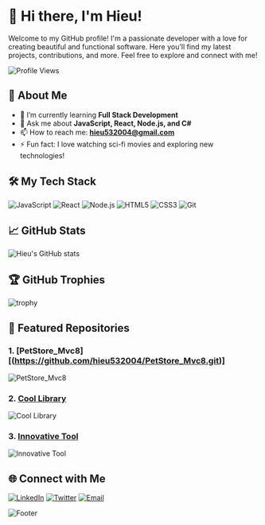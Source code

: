 # 👋 Hi there, I'm Hieu!

Welcome to my GitHub profile! I'm a passionate developer with a love for creating beautiful and functional software. Here you'll find my latest projects, contributions, and more. Feel free to explore and connect with me!

![Profile Views](https://komarev.com/ghpvc/?username=hieu532004&color=brightgreen)

## 🚀 About Me

- 🌱 I’m currently learning **Full Stack Development**
- 💬 Ask me about **JavaScript, React, Node.js, and C#**
- 📫 How to reach me: **hieu532004@gmail.com**
- ⚡ Fun fact: I love watching sci-fi movies and exploring new technologies!

## 🛠️ My Tech Stack

![JavaScript](https://img.shields.io/badge/-JavaScript-black?style=flat-square&logo=javascript)
![React](https://img.shields.io/badge/-React-black?style=flat-square&logo=react)
![Node.js](https://img.shields.io/badge/-Node.js-black?style=flat-square&logo=node.js)
![HTML5](https://img.shields.io/badge/-HTML5-black?style=flat-square&logo=html5)
![CSS3](https://img.shields.io/badge/-CSS3-black?style=flat-square&logo=css3)
![Git](https://img.shields.io/badge/-Git-black?style=flat-square&logo=git)

## 📈 GitHub Stats

![Hieu's GitHub stats](https://github-readme-stats.vercel.app/api?username=hieu532004&show_icons=true&theme=radical)

## 🏆 GitHub Trophies

![trophy](https://github-profile-trophy.vercel.app/?username=hieu532004&theme=onedark)

## 📂 Featured Repositories

### 1. [PetStore_Mvc8][(https://github.com/hieu532004/PetStore_Mvc8.git)]
![PetStore_Mvc8](https://github.com/hieu532004/PetStore_Mvc8.git)

### 2. [Cool Library](https://github.com/hieu532004/cool-library)
![Cool Library](https://github-readme-stats.vercel.app/api/pin/?username=hieu532004&repo=cool-library&theme=radical)

### 3. [Innovative Tool](https://github.com/hieu532004/innovative-tool)
![Innovative Tool](https://github-readme-stats.vercel.app/api/pin/?username=hieu532004&repo=innovative-tool&theme=radical)

## 🌐 Connect with Me

[![LinkedIn](https://img.shields.io/badge/-LinkedIn-blue?style=flat-square&logo=linkedin)](https://www.linkedin.com/in/hieu532004)
[![Twitter](https://img.shields.io/badge/-Twitter-blue?style=flat-square&logo=twitter)](https://twitter.com/hieu532004)
[![Email](https://img.shields.io/badge/-Email-black?style=flat-square&logo=gmail)](mailto:hieu532004@example.com)

![Footer](https://capsule-render.vercel.app/api?type=waving&color=gradient&height=100&section=footer)
